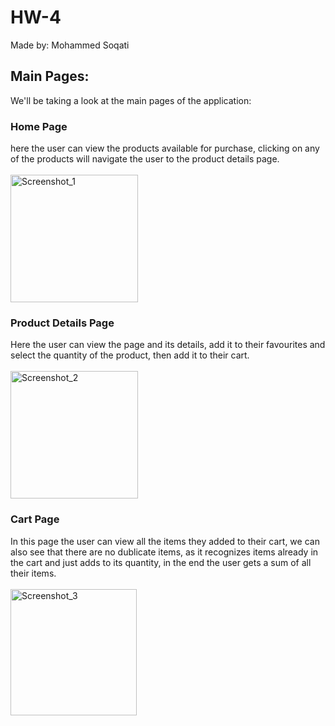 # HW-4
Made by: Mohammed Soqati

## Main Pages:
We'll be taking a look at the main pages of the application:

### Home Page
here the user can view the products available for purchase, clicking on any of the products will navigate the user to the product details page.
<br>
<br>
<img width="204" alt="Screenshot_1" src="https://github.com/hmody360/HW-4/assets/98014312/d6935399-1556-411f-917c-3c71cffd6e65">

### Product Details Page
Here the user can view the page and its details, add it to their favourites and select the quantity of the product, then add it to their cart.
<br>
<br>
<img width="204" alt="Screenshot_2" src="https://github.com/hmody360/HW-4/assets/98014312/07d2832c-16c4-415d-b293-c44aae652963">

### Cart Page
In this page the user can view all the items they added to their cart, we can also see that there are no dublicate items, as it recognizes items already in the cart and just adds to its quantity, in the end the user gets a sum of all their items.
<br>
<br>
<img width="202" alt="Screenshot_3" src="https://github.com/hmody360/HW-4/assets/98014312/16399f18-caf8-48f6-8044-3f1aaf1cc45e">

